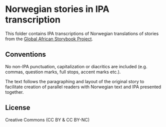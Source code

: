 # Norwegian stories in IPA transcription

This folder contains IPA transcriptions of Norwegian translations of stories from the [Global African Storybook Project](https://github.com/global-asp/global-asp).

## Conventions

No non-IPA punctuation, capitalization or diacritics are included (e.g. commas, question marks, full stops, accent marks etc.).

The text follows the paragraphing and layout of the original story to facilitate creation of parallel readers with Norwegian text and IPA presented together.

## License

Creative Commons (CC BY & CC BY-NC)
